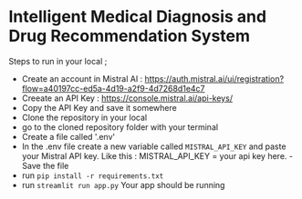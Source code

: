 # Intelligent Medical Diagnosis and Drug Recommendation System
Steps to run in your local ; 
- Create an account in Mistral AI : https://auth.mistral.ai/ui/registration?flow=a40197cc-ed5a-4d19-a2f9-4d7268d1e4c7
- Creeate an API Key : https://console.mistral.ai/api-keys/
- Copy the API Key and save it somewhere
- Clone the repository in your local
- go to the cloned repository folder with your terminal
- Create a file called '.env'
- In the .env file create a new variable called `MISTRAL_API_KEY` and paste your Mistral API key. Like this : MISTRAL_API_KEY = your api key here. - Save the file
- run `pip install -r requirements.txt`
- run `streamlit run app.py`
Your app should be running 
